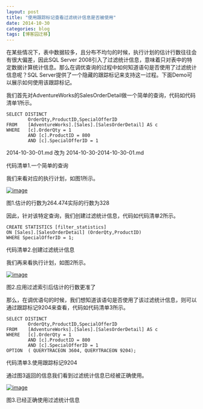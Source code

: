 ```yaml
---
layout: post
title: "使用跟踪标记查看过滤统计信息是否被使用"
date: 2014-10-30
categories: blog
tags: [博客园迁移]
---
```


在某些情况下，表中数据较多，且分布不均匀的时候，执行计划的估计行数往往会有很大偏差，因此SQL Server 2008引入了过滤统计信息，意味着只对表中的特定数据计算统计信息。那么在调优查询的过程中如何知道语句是否使用了过滤统计信息呢？SQL Server提供了一个隐藏的跟踪标记来支持这一过程。下面Demo可以展示如何使用该跟踪标记。

我们首先对AdventureWorks的SalesOrderDetail做一个简单的查询，代码如代码清单1所示。
    
    
    SELECT DISTINCT  
            OrderQty,ProductID,SpecialOfferID  
    FROM    [AdventureWorks].[Sales].[SalesOrderDetail] AS c  
    WHERE   [c].OrderQty = 1  
            AND [c].ProductID = 800  
            AND [c].SpecialOfferID = 1

  2014-10-30-01.md 改为 2014-10-30-2014-10-30-01.md


代码清单1.一个简单的查询

我们来看对应的执行计划，如图1所示。

[![image](https://cdn.jsdelivr.net/gh/careyson/careyson.github.io@main/assets/images/2014-10-30-/-301147020656146.png)](//images0.cnblogs.com/blog/35368/201410/301146563156636.png)

图1.估计的行数为264.474实际的行数为328

因此，针对该特定查询，我们创建过滤统计信息，代码如代码清单2所示。
    
    
    CREATE STATISTICS [filter_statistics]  
    ON [Sales].[SalesOrderDetail] (OrderQty,ProductID)  
    WHERE SpecialOfferID = 1;

  


代码清单2.创建过滤统计信息

我们再来看执行计划，如图2所示。

[![image](https://cdn.jsdelivr.net/gh/careyson/careyson.github.io@main/assets/images/2014-10-30-/-301147083623556.png)](//images0.cnblogs.com/blog/35368/201410/301147053476843.png)

图2.应用过滤索引后估计的行数更准了

那么，在调优语句的时候，我们想知道该语句是否使用了该过滤统计信息，则可以通过跟踪标记9204来查看，代码如代码清单3所示。
    
    
    SELECT DISTINCT  
            OrderQty,ProductID,SpecialOfferID  
    FROM    [AdventureWorks].[Sales].[SalesOrderDetail] AS c  
    WHERE   [c].OrderQty = 1  
            AND [c].ProductID = 800  
            AND [c].SpecialOfferID = 1  
    OPTION  ( QUERYTRACEON 3604, QUERYTRACEON 9204); 

  


代码清单3.使用跟踪标记9204

通过图3返回的信息我们看到过滤统计信息已经被正确使用。

[![image](https://cdn.jsdelivr.net/gh/careyson/careyson.github.io@main/assets/images/2014-10-30-/-301147150507678.png)](//images0.cnblogs.com/blog/35368/201410/301147122847422.png)

图3.已经正确使用过滤统计信息 

### 
